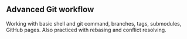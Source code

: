 ## Advanced Git workflow

Working with basic shell and git command, branches, tags, submodules, GitHub pages. Also practiced with rebasing and conflict resolving.
